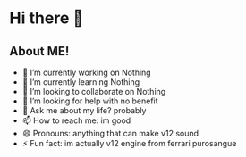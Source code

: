 # Hi there 👋

## About ME!
- 🔭 I’m currently working on Nothing
- 🌱 I’m currently learning Nothing
- 👯 I’m looking to collaborate on Nothing
- 🤔 I’m looking for help with no benefit
- 💬 Ask me about my life? probably
- 📫 How to reach me: im good
- 😄 Pronouns: anything that can make v12 sound
- ⚡ Fun fact: im actually v12 engine from ferrari purosangue
